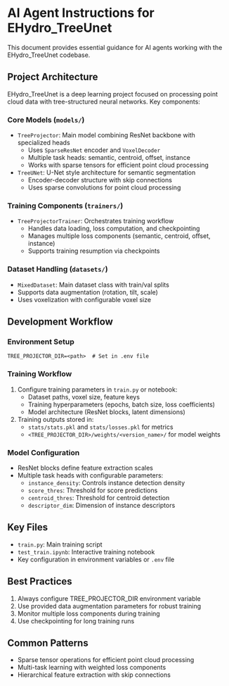 # AI Agent Instructions for EHydro_TreeUnet

This document provides essential guidance for AI agents working with the EHydro_TreeUnet codebase.

## Project Architecture

EHydro_TreeUnet is a deep learning project focused on processing point cloud data with tree-structured neural networks. Key components:

### Core Models (`models/`)
- `TreeProjector`: Main model combining ResNet backbone with specialized heads
  - Uses `SparseResNet` encoder and `VoxelDecoder` 
  - Multiple task heads: semantic, centroid, offset, instance
  - Works with sparse tensors for efficient point cloud processing
- `TreeUNet`: U-Net style architecture for semantic segmentation
  - Encoder-decoder structure with skip connections
  - Uses sparse convolutions for point cloud processing

### Training Components (`trainers/`)
- `TreeProjectorTrainer`: Orchestrates training workflow
  - Handles data loading, loss computation, and checkpointing
  - Manages multiple loss components (semantic, centroid, offset, instance)
  - Supports training resumption via checkpoints

### Dataset Handling (`datasets/`)
- `MixedDataset`: Main dataset class with train/val splits
- Supports data augmentation (rotation, tilt, scale)
- Uses voxelization with configurable voxel size

## Development Workflow

### Environment Setup
```env
TREE_PROJECTOR_DIR=<path>  # Set in .env file
```

### Training Workflow
1. Configure training parameters in `train.py` or notebook:
   - Dataset paths, voxel size, feature keys
   - Training hyperparameters (epochs, batch size, loss coefficients)
   - Model architecture (ResNet blocks, latent dimensions)
2. Training outputs stored in:
   - `stats/stats.pkl` and `stats/losses.pkl` for metrics
   - `<TREE_PROJECTOR_DIR>/weights/<version_name>/` for model weights

### Model Configuration
- ResNet blocks define feature extraction scales
- Multiple task heads with configurable parameters:
  - `instance_density`: Controls instance detection density
  - `score_thres`: Threshold for score predictions
  - `centroid_thres`: Threshold for centroid detection
  - `descriptor_dim`: Dimension of instance descriptors

## Key Files
- `train.py`: Main training script
- `test_train.ipynb`: Interactive training notebook
- Key configuration in environment variables or `.env` file

## Best Practices
1. Always configure TREE_PROJECTOR_DIR environment variable
2. Use provided data augmentation parameters for robust training
3. Monitor multiple loss components during training
4. Use checkpointing for long training runs

## Common Patterns
- Sparse tensor operations for efficient point cloud processing
- Multi-task learning with weighted loss components
- Hierarchical feature extraction with skip connections
